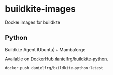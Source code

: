 # buildkite-images

Docker images for buildkite

## Python

Buildkite Agent (Ubuntu) + Mambaforge

Available on [DockerHub danielfrg/buildkite-python](https://hub.docker.com/repository/docker/danielfrg/buildkite-python).

```shell
docker push danielfrg/buildkite-python:latest
```
